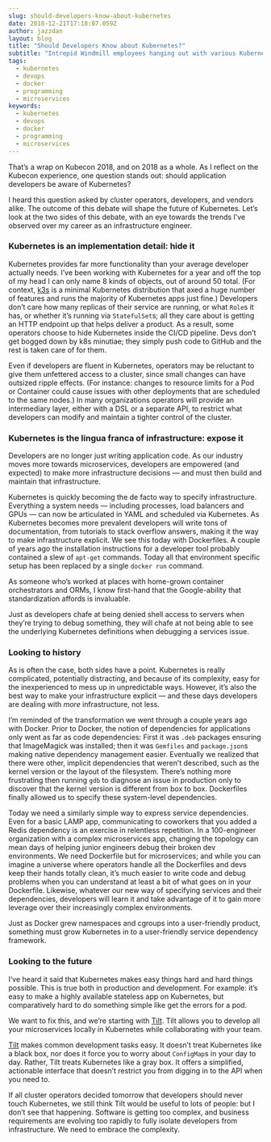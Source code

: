 ```yaml
---
slug: should-developers-know-about-kubernetes
date: 2018-12-21T17:18:07.059Z
author: jazzdan
layout: blog
title: "Should Developers Know about Kubernetes?"
subtitle: "Intrepid Windmill employees hanging out with various Kubernetes mascots"
tags:
  - kubernetes
  - devops
  - docker
  - programming
  - microservices
keywords:
  - kubernetes
  - devops
  - docker
  - programming
  - microservices
---
```


That’s a wrap on Kubecon 2018, and on 2018 as a whole. As I reflect on the Kubecon experience, one question stands out: should application developers be aware of Kubernetes?

I heard this question asked by cluster operators, developers, and vendors alike. The outcome of this debate will shape the future of Kubernetes. Let’s look at the two sides of this debate, with an eye towards the trends I’ve observed over my career as an infrastructure engineer.

### Kubernetes is an implementation detail: hide it

Kubernetes provides far more functionality than your average developer actually needs. I’ve been working with Kubernetes for a year and off the top of my head I can only name 8 kinds of objects, out of around 50 total. (For context, [k3s](https://github.com/ibuildthecloud/k3s) is a minimal Kubernetes distribution that axed a huge number of features and runs the majority of Kubernetes apps just fine.) Developers don’t care how many replicas of their service are running, or what `Role`s it has, or whether it’s running via `StatefulSet`s; all they care about is getting an HTTP endpoint up that helps deliver a product. As a result, some operators choose to hide Kubernetes inside the CI/CD pipeline. Devs don’t get bogged down by k8s minutiae; they simply push code to GitHub and the rest is taken care of for them.

Even if developers are fluent in Kubernetes, operators may be reluctant to give them unfettered access to a cluster, since small changes can have outsized ripple effects. (For instance: changes to resource limits for a Pod or Container could cause issues with other deployments that are scheduled to the same nodes.) In many organizations operators will provide an intermediary layer, either with a DSL or a separate API, to restrict what developers can modify and maintain a tighter control of the cluster.

### Kubernetes is the lingua franca of infrastructure: expose it

Developers are no longer just writing application code. As our industry moves more towards microservices, developers are empowered (and expected) to make more infrastructure decisions — and must then build and maintain that infrastructure.

Kubernetes is quickly becoming the de facto way to specify infrastructure. Everything a system needs — including processes, load balancers and GPUs — can now be articulated in YAML and scheduled via Kubernetes. As Kubernetes becomes more prevalent developers will write tons of documentation, from tutorials to stack overflow answers, making it the way to make infrastructure explicit. We see this today with Dockerfiles. A couple of years ago the installation instructions for a developer tool probably contained a slew of `apt-get` commands. Today all that environment specific setup has been replaced by a single `docker run` command.

As someone who’s worked at places with home-grown container orchestrators and ORMs, I know first-hand that the Google-ability that standardization affords is invaluable.

Just as developers chafe at being denied shell access to servers when they’re trying to debug something, they will chafe at not being able to see the underlying Kubernetes definitions when debugging a services issue.

### Looking to history

As is often the case, both sides have a point. Kubernetes is really complicated, potentially distracting, and because of its complexity, easy for the inexperienced to mess up in unpredictable ways. However, it’s also the best way to make your infrastructure explicit — and these days developers are dealing with *more* infrastructure, not less.

I’m reminded of the transformation we went through a couple years ago with Docker. Prior to Docker, the notion of dependencies for applications only went as far as code dependencies: First it was `.deb` packages ensuring that ImageMagick was installed; then it was `Gemfiles` and `package.json`s making native dependency management easier. Eventually we realized that there were other, implicit dependencies that weren’t described, such as the kernel version or the layout of the filesystem. There’s nothing more frustrating then running `gdb` to diagnose an issue in production only to discover that the kernel version is different from box to box. Dockerfiles finally allowed us to specify these system-level dependencies.

Today we need a similarly simple way to express service dependencies. Even for a basic LAMP app, communicating to coworkers that you added a Redis dependency is an exercise in relentless repetition. In a 100-engineer organization with a complex microservices app, changing the topology can mean days of helping junior engineers debug their broken dev environments. We need Dockerfile but for microservices; and while you can imagine a universe where operators handle all the Dockerfiles and devs keep their hands totally clean, it’s much easier to write code and debug problems when you can understand at least a bit of what goes on in your Dockerfile. Likewise, whatever our new way of specifying services and their dependencies, developers will learn it and take advantage of it to gain more leverage over their increasingly complex environments.

Just as Docker grew namespaces and cgroups into a user-friendly product, something must grow Kubernetes in to a user-friendly service dependency framework.

### Looking to the future

I’ve heard it said that Kubernetes makes easy things hard and hard things possible. This is true both in production and development. For example: it’s easy to make a highly available stateless app on Kubernetes, but comparatively hard to do something simple like get the errors for a pod.

We want to fix this, and we’re starting with [Tilt](https://tilt.build/). Tilt allows you to develop all your microservices locally in Kubernetes while collaborating with your team.

[Tilt](https://tilt.build/) makes common development tasks easy. It doesn’t treat Kubernetes like a black box, nor does it force you to worry about `ConfigMap`s in your day to day. Rather, Tilt treats Kubernetes like a gray box. It offers a simplified, actionable interface that doesn’t restrict you from digging in to the API when you need to.

If all cluster operators decided tomorrow that developers should never touch Kubernetes, we still think Tilt would be useful to lots of people: but I don’t see that happening. Software is getting too complex, and business requirements are evolving too rapidly to fully isolate developers from infrastructure. We need to embrace the complexity.
